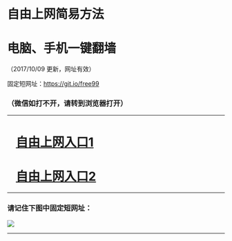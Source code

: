 ﻿# 自由上网简易方法

# 电脑、手机一键翻墙

（2017/10/09 更新，网址有效）

固定短网址：https://git.io/free99

### （微信如打不开，请转到浏览器打开）


***





# &nbsp;&nbsp; <a href="http://ft1860128195.fwq-tz-1001.info/fwqtz01.html?t=100900126887 " target="_blank">自由上网入口1</a>
# &nbsp;&nbsp; <a href="http://ft200726164.fwq-tz-1002.info/fwqtz02.html?t=10090016263 " target="_blank">自由上网入口2</a>
***

### 请记住下图中固定短网址：

<img src="https://s3-us-west-2.amazonaws.com/fwq-1001/yjfq-20170905okok.png" /> 


***

